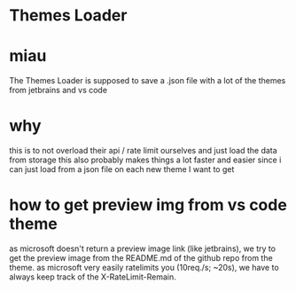 # Themes Loader

# miau

The Themes Loader is supposed to save a .json file with a lot of the themes from jetbrains and
vs code

# why

this is to not overload their api / rate limit ourselves and just load the data from storage
this also probably makes things a lot faster and easier since i can just load from a json file on
each new theme I want to get

# how to get preview img from vs code theme

as microsoft doesn't return a preview image link (like jetbrains), we try to get the preview image from the README.md of the github repo from the theme.
as microsoft very easily ratelimits you (10req./s; ~20s), we have to always keep track of the X-RateLimit-Remain.
